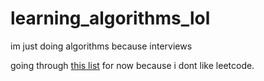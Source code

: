 # learning_algorithms_lol

im just doing algorithms because interviews

going through [this list](https://www.reddit.com/r/cscareerquestions/comments/20ahfq/heres_a_pretty_big_list_of_programming_interview/) for now because i dont like leetcode. 
